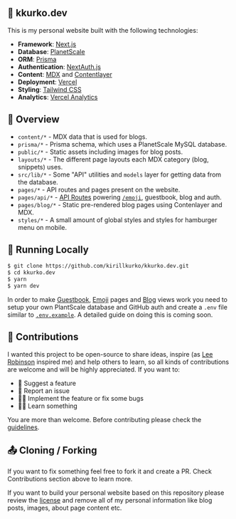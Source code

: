 ## 🐧 kkurko.dev

This is my personal website built with the following technologies:
- **Framework**: [Next.js](https://nextjs.org)
- **Database**: [PlanetScale](https://planetscale.com)
- **ORM**: [Prisma](https://www.prisma.io)
- **Authentication**: [NextAuth.js](https://next-auth.js.org)
- **Content**: [MDX](https://mdxjs.com) and [Contentlayer](https://www.contentlayer.dev)
- **Deployment**: [Vercel](https://vercel.com)
- **Styling**: [Tailwind CSS](https://tailwindcss.com)
- **Analytics**: [Vercel Analytics](https://vercel.com/analytics)

## 👀 Overview

- `content/*` - MDX data that is used for blogs.
- `prisma/*` - Prisma schema, which uses a PlanetScale MySQL database.
- `public/*` - Static assets including images for blog posts.
- `layouts/*` - The different page layouts each MDX category (blog, snippets) uses.
- `src/lib/*` - Some "API" utilities and `models` layer for getting data from the database.
- `pages/*` - API routes and pages present on the website.
- `pages/api/*` - [API Routes](https://nextjs.org/docs/api-routes/introduction) powering [`/emoji`](https://www.kkurko.dev/emoji), guestbook, blog and auth.
- `pages/blog/*` - Static pre-rendered blog pages using Contenlayer and MDX.
- `styles/*` - A small amount of global styles and styles for hamburger menu on mobile.

## 🚀 Running Locally

```bash
$ git clone https://github.com/kirillkurko/kkurko.dev.git
$ cd kkurko.dev
$ yarn
$ yarn dev
```

In order to make [Guestbook](https://www.kkurko.dev/guestbook), [Emoji](https://www.kkurko.dev/emoji) pages and [Blog](https://www.kkurko.dev/blog) views work you need to setup your own PlantScale database and GitHub auth and create a `.env` file similar to [`.env.example`](https://github.com/kirillkurko/kkurko.dev/blob/dev/.env.example). A detailed guide on doing this is coming soon.

## 🙌 Contributions

I wanted this project to be open-source to share ideas, inspire (as [Lee Robinson](https://github.com/leerob/leerob.io) inspired me) and help others to learn, so all kinds of contributions are welcome and will be highly appreciated. If you want to:

- 🤔 Suggest a feature
- 🐛 Report an issue
- 👨‍💻 Implement the feature or fix some bugs
- 🧑‍🎓 Learn something

You are more than welcome. Before contributing please check the [guidelines](https://github.com/kirillkurko/kkurko.dev/blob/dev/CONTRIBUTING.md).    

## 📤 Cloning / Forking

If you want to fix something feel free to fork it and create a PR. Check Contributions section above to learn more.

If you want to build your personal website based on this repository please review the [license](https://github.com/kirillkurko/kkurko.dev/blob/dev/LICENSE) and remove all of my personal information like blog posts, images, about page content etc.  

